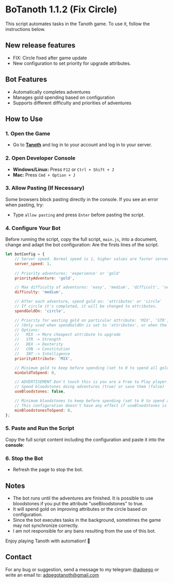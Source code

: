 # BoTanoth 1.1.2 (Fix Circle)
This script automates tasks in the Tanoth game. To use it, follow the instructions below.


## New release features
- FIX: Circle fixed after game update
- New configuration to set priority for upgrade attributes.


## Bot Features
- Automatically completes adventures
- Manages gold spending based on configuration
- Supports different difficulty and priorities of adventures

## How to Use
### 1. Open the Game
- Go to **[Tanoth](https://lobby.tanoth.gameforge.com)** and log in to your account and log in to your server.

### 2. Open Developer Console
- **Windows/Linux:** Press `F12` or `Ctrl + Shift + J`
- **Mac:** Press `Cmd + Option + J`

### 3. Allow Pasting (If Necessary)
Some browsers block pasting directly in the console. If you see an error when pasting, try:
- Type `allow pasting` and press `Enter` before pasting the script.

### 4. Configure Your Bot
Before running the script, copy the full script, `main.js`, into a document, change and adapt the bot configuration:
Are the firsts lines of the script.
```javascript
let botConfig = {
    // Server speed. Normal speed is 1, higher values are faster servers
    server_speed: 1,
    
    // Priority adventures: 'experience' or 'gold'
    priorityAdventure: 'gold',

    // Max difficulty of adventures: 'easy', 'medium', 'difficult', 'very_difficult'
    difficulty: 'medium',

    // After each adventure, spend gold on: 'attributes' or 'circle'
    // If circle it's completed, it will be changed to attributes.
    spendGoldOn: 'circle',

    // Priority for wasting gold on particular attribute: 'MIX', 'STR', 'DEX', 'CON', 'INT'. 
    // (Only used when spendGoldOn is set to 'attributes', or when the circle is completed)
    // Options:
    //   MIX -> More cheapest attribute to upgrade
    //   STR -> Strength
    //   DEX -> Dexterity
    //   CON -> Constitution
    //   INT -> Intelligence
    priorityAttribute: 'MIX',

    // Minimum gold to keep before spending (set to 0 to spend all gold)
    minGoldToSpend: 0,

    // ADVERTISEMENT Don't touch this is you are a Free to Play player!!!
    // Spend bloodstones doing adventures (true) or save them (false)
    useBloodstones: false,

    // Minimum bloodstones to keep before spending (set to 0 to spend all bloodstones).
    // This configuration doesn't have any effect if useBloodstones is set to false.
    minBloodstonesToSpend: 0,
};
```

### 5. Paste and Run the Script
Copy the full script content including the configuration and paste it into the **console**:

### 6. Stop the Bot
- Refresh the page to stop the bot.

## Notes
- The bot runs until the adventures are finished. It is possible to use bloodstones if you put the attribute "useBloodstones" to true.
- It will spend gold on improving attributes or the circle based on configuration.
- Since the bot executes tasks in the background, sometimes the game may not synchronize correctly.
- I am not responsible for any bans resulting from the use of this bot.

Enjoy playing Tanoth with automation! 🚀


## Contact
For any bug or suggestion, send a message to my telegram [@adpego](https://t.me/adpego) or write an email to: [adpegotanoth@gmail.com](mailto:adpegotanoth@gmail.com)


